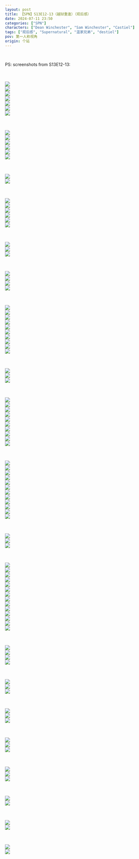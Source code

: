 ```yaml
---
layout: post
title: 【SPN】S13E12-13（越狱重逢）（观后感）
date: 2024-07-11 23:50
categories: ["SPN"]
characters: ["Dean Winchester", "Sam Winchester", "Castiel"]
tags: ["观后感", "Supernatural", "温家兄弟", "destiel"]
pov: 第一人称视角
origin: 个站
---
```


<br>

PS: screenshots from S13E12-13:

<br><br>
![](/assets/images/SPN/S13/2024-07-11-SPN-1312-1.jpg)
<br>
![](/assets/images/SPN/S13/2024-07-11-SPN-1312-2.jpg)
<br>
![](/assets/images/SPN/S13/2024-07-11-SPN-1312-3.jpg)
<br>
![](/assets/images/SPN/S13/2024-07-11-SPN-1312-4.jpg)
<br>
![](/assets/images/SPN/S13/2024-07-11-SPN-1312-5.jpg)
<br>
![](/assets/images/SPN/S13/2024-07-11-SPN-1312-6.jpg)
<br>
![](/assets/images/SPN/S13/2024-07-11-SPN-1312-7.jpg)
<br>

<br><br>
![](/assets/images/SPN/S13/2024-07-11-SPN-1312-8.jpg)
<br>
![](/assets/images/SPN/S13/2024-07-11-SPN-1312-9.jpg)
<br>
![](/assets/images/SPN/S13/2024-07-11-SPN-1312-10.jpg)
<br>
![](/assets/images/SPN/S13/2024-07-11-SPN-1312-11.jpg)
<br>
![](/assets/images/SPN/S13/2024-07-11-SPN-1312-12.jpg)
<br>
![](/assets/images/SPN/S13/2024-07-11-SPN-1312-13.jpg)
<br>

<br><br>
![](/assets/images/SPN/S13/2024-07-11-SPN-1312-14.jpg)
<br>
![](/assets/images/SPN/S13/2024-07-11-SPN-1312-15.jpg)
<br>

<br><br>
![](/assets/images/SPN/S13/2024-07-11-SPN-1312-16.jpg)
<br>
![](/assets/images/SPN/S13/2024-07-11-SPN-1312-17.jpg)
<br>
![](/assets/images/SPN/S13/2024-07-11-SPN-1312-18.jpg)
<br>
![](/assets/images/SPN/S13/2024-07-11-SPN-1312-19.jpg)
<br>
![](/assets/images/SPN/S13/2024-07-11-SPN-1312-20.jpg)
<br>
![](/assets/images/SPN/S13/2024-07-11-SPN-1312-25.jpg)
<br>

<br><br>
![](/assets/images/SPN/S13/2024-07-11-SPN-1312-21.jpg)
<br>
![](/assets/images/SPN/S13/2024-07-11-SPN-1312-22.jpg)
<br>
![](/assets/images/SPN/S13/2024-07-11-SPN-1312-23.jpg)
<br>

<br><br>
![](/assets/images/SPN/S13/2024-07-11-SPN-1312-24.jpg)
<br>
![](/assets/images/SPN/S13/2024-07-11-SPN-1312-26.jpg)
<br>
![](/assets/images/SPN/S13/2024-07-11-SPN-1312-27.jpg)
<br>
![](/assets/images/SPN/S13/2024-07-11-SPN-1312-28.jpg)
<br>

<br><br>
![](/assets/images/SPN/S13/2024-07-11-SPN-1312-29.jpg)
<br>
![](/assets/images/SPN/S13/2024-07-11-SPN-1312-30.jpg)
<br>
![](/assets/images/SPN/S13/2024-07-11-SPN-1312-31.jpg)
<br>
![](/assets/images/SPN/S13/2024-07-11-SPN-1312-32.jpg)
<br>
![](/assets/images/SPN/S13/2024-07-11-SPN-1312-33.jpg)
<br>
![](/assets/images/SPN/S13/2024-07-11-SPN-1312-34.jpg)
<br>
![](/assets/images/SPN/S13/2024-07-11-SPN-1312-35.jpg)
<br>
![](/assets/images/SPN/S13/2024-07-11-SPN-1312-36.jpg)
<br>
![](/assets/images/SPN/S13/2024-07-11-SPN-1312-37.jpg)
<br>
![](/assets/images/SPN/S13/2024-07-11-SPN-1312-38.jpg)
<br>

<br><br>
![](/assets/images/SPN/S13/2024-07-11-SPN-1312-39.jpg)
<br>
![](/assets/images/SPN/S13/2024-07-11-SPN-1312-40.jpg)
<br>
![](/assets/images/SPN/S13/2024-07-11-SPN-1312-41.jpg)
<br>

<br><br>
![](/assets/images/SPN/S13/2024-07-11-SPN-1313-1.jpg)
<br>
![](/assets/images/SPN/S13/2024-07-11-SPN-1313-2.jpg)
<br>
![](/assets/images/SPN/S13/2024-07-11-SPN-1313-3.jpg)
<br>
![](/assets/images/SPN/S13/2024-07-11-SPN-1313-4.jpg)
<br>
![](/assets/images/SPN/S13/2024-07-11-SPN-1313-5.jpg)
<br>
![](/assets/images/SPN/S13/2024-07-11-SPN-1313-6.jpg)
<br>
![](/assets/images/SPN/S13/2024-07-11-SPN-1313-7.jpg)
<br>
![](/assets/images/SPN/S13/2024-07-11-SPN-1313-8.jpg)
<br>
![](/assets/images/SPN/S13/2024-07-11-SPN-1313-9.jpg)
<br>
![](/assets/images/SPN/S13/2024-07-11-SPN-1313-10.jpg)
<br>

<br><br>
![](/assets/images/SPN/S13/2024-07-11-SPN-1313-11.jpg)
<br>
![](/assets/images/SPN/S13/2024-07-11-SPN-1313-12.jpg)
<br>
![](/assets/images/SPN/S13/2024-07-11-SPN-1313-13.jpg)
<br>
![](/assets/images/SPN/S13/2024-07-11-SPN-1313-14.jpg)
<br>
![](/assets/images/SPN/S13/2024-07-11-SPN-1313-15.jpg)
<br>
![](/assets/images/SPN/S13/2024-07-11-SPN-1313-16.jpg)
<br>
![](/assets/images/SPN/S13/2024-07-11-SPN-1313-17.jpg)
<br>
![](/assets/images/SPN/S13/2024-07-11-SPN-1313-18.jpg)
<br>
![](/assets/images/SPN/S13/2024-07-11-SPN-1313-19.jpg)
<br>
![](/assets/images/SPN/S13/2024-07-11-SPN-1313-20.jpg)
<br>
![](/assets/images/SPN/S13/2024-07-11-SPN-1313-21.jpg)
<br>
![](/assets/images/SPN/S13/2024-07-11-SPN-1313-22.jpg)
<br>

<br><br>
![](/assets/images/SPN/S13/2024-07-11-SPN-1313-23.jpg)
<br>
![](/assets/images/SPN/S13/2024-07-11-SPN-1313-24.jpg)
<br>
![](/assets/images/SPN/S13/2024-07-11-SPN-1313-25.jpg)
<br>

<br><br>
![](/assets/images/SPN/S13/2024-07-11-SPN-1313-26.jpg)
<br>
![](/assets/images/SPN/S13/2024-07-11-SPN-1313-27.jpg)
<br>
![](/assets/images/SPN/S13/2024-07-11-SPN-1313-28.jpg)
<br>
![](/assets/images/SPN/S13/2024-07-11-SPN-1313-29.jpg)
<br>
![](/assets/images/SPN/S13/2024-07-11-SPN-1313-30.jpg)
<br>
![](/assets/images/SPN/S13/2024-07-11-SPN-1313-31.jpg)
<br>
![](/assets/images/SPN/S13/2024-07-11-SPN-1313-32.jpg)
<br>
![](/assets/images/SPN/S13/2024-07-11-SPN-1313-33.jpg)
<br>
![](/assets/images/SPN/S13/2024-07-11-SPN-1313-34.jpg)
<br>
![](/assets/images/SPN/S13/2024-07-11-SPN-1313-35.jpg)
<br>
![](/assets/images/SPN/S13/2024-07-11-SPN-1313-36.jpg)
<br>
![](/assets/images/SPN/S13/2024-07-11-SPN-1313-37.jpg)
<br>
![](/assets/images/SPN/S13/2024-07-11-SPN-1313-38.jpg)
<br>
![](/assets/images/SPN/S13/2024-07-11-SPN-1313-39.jpg)
<br>

<br><br>
![](/assets/images/SPN/S13/2024-07-11-SPN-1313-40.jpg)
<br>
![](/assets/images/SPN/S13/2024-07-11-SPN-1313-41.jpg)
<br>
![](/assets/images/SPN/S13/2024-07-11-SPN-1313-42.jpg)
<br>
![](/assets/images/SPN/S13/2024-07-11-SPN-1313-43.jpg)
<br>

<br><br>
![](/assets/images/SPN/S13/2024-07-11-SPN-1313-44.jpg)
<br>
![](/assets/images/SPN/S13/2024-07-11-SPN-1313-45.jpg)
<br>
![](/assets/images/SPN/S13/2024-07-11-SPN-1313-46.jpg)
<br>

<br><br>
![](/assets/images/SPN/S13/2024-07-11-SPN-1313-47.jpg)
<br>
![](/assets/images/SPN/S13/2024-07-11-SPN-1313-48.jpg)
<br>
![](/assets/images/SPN/S13/2024-07-11-SPN-1313-49.jpg)
<br>

<br><br>
![](/assets/images/SPN/S13/2024-07-11-SPN-1313-50.jpg)
<br>
![](/assets/images/SPN/S13/2024-07-11-SPN-1313-51.jpg)
<br>
![](/assets/images/SPN/S13/2024-07-11-SPN-1313-52.jpg)
<br>

<br><br>
![](/assets/images/SPN/S13/2024-07-11-SPN-1313-53.jpg)
<br>
![](/assets/images/SPN/S13/2024-07-11-SPN-1313-54.jpg)
<br>
![](/assets/images/SPN/S13/2024-07-11-SPN-1313-55.jpg)
<br>

<br><br>
![](/assets/images/SPN/S13/2024-07-11-SPN-1313-56.jpg)
<br>
![](/assets/images/SPN/S13/2024-07-11-SPN-1313-57.jpg)
<br>

<br><br>
![](/assets/images/SPN/S13/2024-07-11-SPN-1313-58.jpg)
<br>
![](/assets/images/SPN/S13/2024-07-11-SPN-1313-59.jpg)
<br>

<br><br>
![](/assets/images/SPN/S13/2024-07-11-SPN-1313-60.jpg)
<br>
![](/assets/images/SPN/S13/2024-07-11-SPN-1313-61.jpg)
<br>
